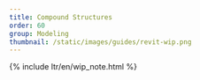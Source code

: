 ```yaml
---
title: Compound Structures
order: 60
group: Modeling
thumbnail: /static/images/guides/revit-wip.png
---
```


{% include ltr/en/wip_note.html %}